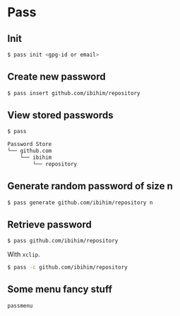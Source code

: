 # Pass

## Init

```bash
$ pass init <gpg-id or email>
```

## Create new password

```bash
$ pass insert github.com/ibihim/repository
```

## View stored passwords

```bash
$ pass

Password Store
└── github.com
    └── ibihim
        └── repository
```

## Generate random password of size n

```bash
$ pass generate github.com/ibihim/repository n
```

## Retrieve password

```bash
$ pass github.com/ibihim/repository
```

With `xclip`.
```bash
$ pass -c github.com/ibihim/repository
```

## Some menu fancy stuff

```bash
passmenu
```

